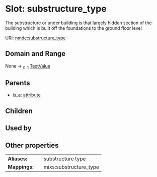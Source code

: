 
# Slot: substructure_type


The substructure or under building is that largely hidden section of the building which is built off the foundations to the ground floor level

URI: [nmdc:substructure_type](https://microbiomedata/meta/substructure_type)


## Domain and Range

None &#8594;  <sub>0..1</sub> [TextValue](TextValue.md)

## Parents

 *  is_a: [attribute](attribute.md)

## Children


## Used by


## Other properties

|  |  |  |
| --- | --- | --- |
| **Aliases:** | | substructure type |
| **Mappings:** | | mixs:substructure_type |

